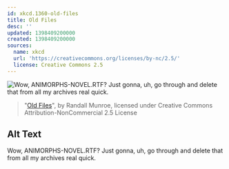 ```yaml
---
id: xkcd.1360-old-files
title: Old Files
desc: ''
updated: 1398409200000
created: 1398409200000
sources:
  name: xkcd
  url: 'https://creativecommons.org/licenses/by-nc/2.5/'
  license: Creative Commons 2.5
---
```

![Wow, ANIMORPHS-NOVEL.RTF? Just gonna, uh, go through and delete that from all my archives real quick.](https://imgs.xkcd.com/comics/old_files.png)
> "[Old Files](https://xkcd.com/1360/)", by Randall Munroe, licensed under Creative Commons Attribution-NonCommercial 2.5 License

## Alt Text
Wow, ANIMORPHS-NOVEL.RTF? Just gonna, uh, go through and delete that from all my archives real quick.
